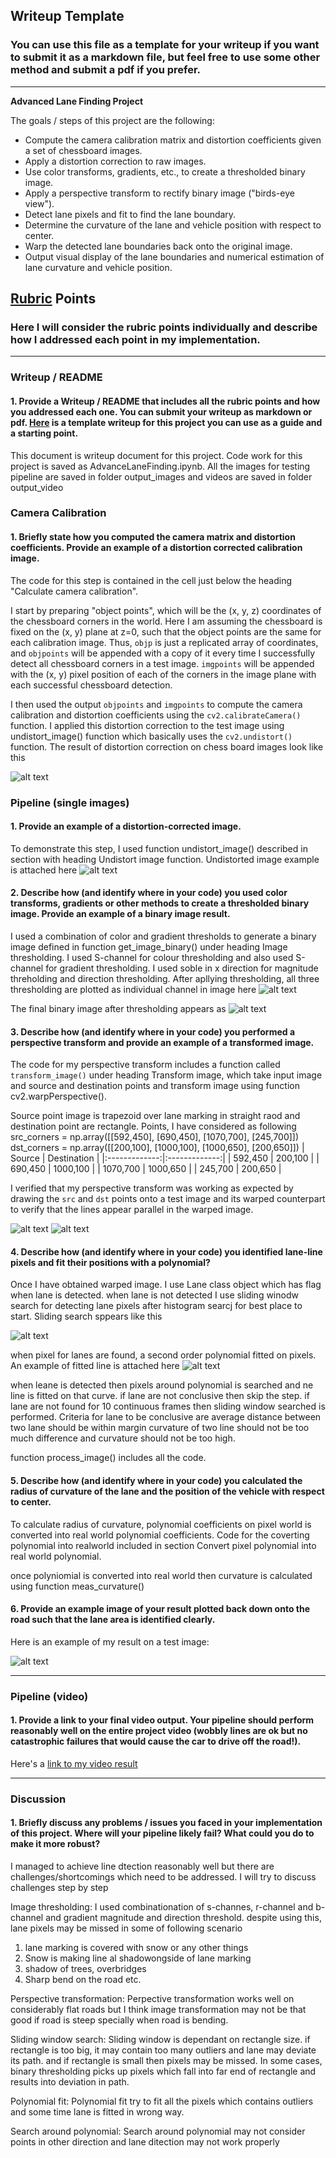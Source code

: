 ## Writeup Template

### You can use this file as a template for your writeup if you want to submit it as a markdown file, but feel free to use some other method and submit a pdf if you prefer.

---

**Advanced Lane Finding Project**

The goals / steps of this project are the following:

* Compute the camera calibration matrix and distortion coefficients given a set of chessboard images.
* Apply a distortion correction to raw images.
* Use color transforms, gradients, etc., to create a thresholded binary image.
* Apply a perspective transform to rectify binary image ("birds-eye view").
* Detect lane pixels and fit to find the lane boundary.
* Determine the curvature of the lane and vehicle position with respect to center.
* Warp the detected lane boundaries back onto the original image.
* Output visual display of the lane boundaries and numerical estimation of lane curvature and vehicle position.

[//]: # (Image References)

[image1]: ./output_images/calibration1.jpg.jpg "Distortion Correction"
[image2]: ./output_images/undistorded.jpg "Undistortion Example"
[image3]: ./output_images/gradien_distribution.jpg "Thresholding Analysis"
[image4]: ./output_images/combined_binary.jpg "Binary Output"
[image5]: ./output_images/transformation_region.jpg "Warping Region"
[image6]: ./output_images/birdeye_view.jpg "Warp Example"
[image7]: ./output_images/sliding_window.jpg  "Sliding Window Search"
[image8]: ./output_images/fitted_polyline.jpg    "Polynomial fitted line"
[image9]: ./output_images/final_image.jpg   "Output"
[video1]: ./output_video/project_video1.mp4 "Video"


## [Rubric](https://review.udacity.com/#!/rubrics/571/view) Points

### Here I will consider the rubric points individually and describe how I addressed each point in my implementation.  

---

### Writeup / README

#### 1. Provide a Writeup / README that includes all the rubric points and how you addressed each one.  You can submit your writeup as markdown or pdf.  [Here](https://github.com/udacity/CarND-Advanced-Lane-Lines/blob/master/writeup_template.md) is a template writeup for this project you can use as a guide and a starting point.  

This document is writeup document for this project. Code work for this project is saved as AdvanceLaneFinding.ipynb. All the images for testing pipeline are saved in folder output_images and videos are saved in folder output_video

### Camera Calibration

#### 1. Briefly state how you computed the camera matrix and distortion coefficients. Provide an example of a distortion corrected calibration image.

The code for this step is contained in the cell just below the heading "Calculate camera calibration".

I start by preparing "object points", which will be the (x, y, z) coordinates of the chessboard corners in the world. Here I am assuming the chessboard is fixed on the (x, y) plane at z=0, such that the object points are the same for each calibration image.  Thus, `objp` is just a replicated array of coordinates, and `objpoints` will be appended with a copy of it every time I successfully detect all chessboard corners in a test image.  `imgpoints` will be appended with the (x, y) pixel position of each of the corners in the image plane with each successful chessboard detection.  

I then used the output `objpoints` and `imgpoints` to compute the camera calibration and distortion coefficients using the `cv2.calibrateCamera()` function.  I applied this distortion correction to the test image using undistort_image() function which basically uses the `cv2.undistort()` function. The result of distortion correction on chess board images look like this

![alt text][image1]

### Pipeline (single images)

#### 1. Provide an example of a distortion-corrected image.

To demonstrate this step, I used function undistort_image() described in section with heading Undistort image function. Undistorted image example is attached here 
![alt text][image2]

#### 2. Describe how (and identify where in your code) you used color transforms, gradients or other methods to create a thresholded binary image.  Provide an example of a binary image result.

I used a combination of color and gradient thresholds to generate a binary image defined in function get_image_binary() under heading Image thresholding. I used S-channel for colour thresholding and also used S-channel for gradient thresholding. I used soble in x direction for magnitude threholding and direction thresholding. After apllying thresholding, all three thresholding are plotted as individual channel in image here
![alt text][image3]

The final binary image after thresholding appears as 
![alt text][image4]

#### 3. Describe how (and identify where in your code) you performed a perspective transform and provide an example of a transformed image.

The code for my perspective transform includes a function called `transform_image()` under heading Transform image, which take input image and source and destination points and transform image using function cv2.warpPerspective().

Source point image is trapezoid over lane marking in straight raod and destination point are rectangle. Points, I have considered as following 
src_corners = np.array([[592,450], [690,450], [1070,700], [245,700]])
    dst_corners = np.array([[200,100], [1000,100], [1000,650], [200,650]])
| Source        | Destination   | 
|:-------------:|:-------------:| 
| 592,450       | 200,100       | 
| 690,450       | 1000,100      |
| 1070,700      | 1000,650      |
| 245,700       | 200,650       |

I verified that my perspective transform was working as expected by drawing the `src` and `dst` points onto a test image and its warped counterpart to verify that the lines appear parallel in the warped image.

![alt text][image5]
![alt text][image6]

#### 4. Describe how (and identify where in your code) you identified lane-line pixels and fit their positions with a polynomial?

Once I have obtained warped image. I use Lane class object which has flag when lane is detected. when lane is not detected I use sliding winodw search for detecting lane pixels after histogram searcj for best place to start. Sliding search sppears like this

![alt text][image7]

when pixel for lanes are found, a second order polynomial fitted on pixels. An example of fitted line is attached here
![alt text][image8]

when leane is detected then pixels around polynomial is searched and ne line is fitted on that curve. if lane are not conclusive then skip the step. if lane are not found for 10 continuous frames then sliding window searched is performed. Criteria for lane to be conclusive are
average distance  between two lane should be within margin
curvature of two line should not be too much difference
and curvature should not be too high.

function process_image() includes all the code. 

#### 5. Describe how (and identify where in your code) you calculated the radius of curvature of the lane and the position of the vehicle with respect to center.
To calculate radius of curvature, polynomial coefficients on pixel world is converted into real world polynomial coefficients. Code for the coverting polynomial into realworld included in section Convert pixel polynomial into real world polynomial. 

once polyniomial is converted into real world then curvature is calculated using function meas_curvature()

#### 6. Provide an example image of your result plotted back down onto the road such that the lane area is identified clearly.

 Here is an example of my result on a test image:

![alt text][image9]

---

### Pipeline (video)

#### 1. Provide a link to your final video output.  Your pipeline should perform reasonably well on the entire project video (wobbly lines are ok but no catastrophic failures that would cause the car to drive off the road!).

Here's a [link to my video result](./output_video/project_video1.mp4)

---

### Discussion

#### 1. Briefly discuss any problems / issues you faced in your implementation of this project.  Where will your pipeline likely fail?  What could you do to make it more robust?

I managed to achieve line dtection reasonably well but there are challenges/shortcomings which need to be addressed. I will try to discuss challenges step by step

Image thresholding: 
I used combinationation of s-channes, r-channel and b-channel and gradient magnitude and direction threshold. despite using this, lane pixels may be missed in some of following scenario
   1. lane marking is covered with snow or any other things
   2. Snow is making line al shadowongside of lane marking
   3. shadow of trees, overbridges
   4. Sharp bend on the road etc.
   
Perspective transformation:
Perpective transformation works well on considerably flat roads but I think image transformation may not be that good if road is steep specially when road is bending.

Sliding window search:
Sliding window is dependant on rectangle size. if rectangle is too big, it may contain too many outliers and lane may deviate its path. and if rectangle is small then pixels may be missed.  In some cases, binary thresholding picks up pixels which fall into far end of rectangle and results into deviation in path.

Polynomial fit:
Polynomial fit try to fit all the pixels which contains outliers and some time lane is fitted in wrong way.

Search around polynomial:
Search around polynomial may not consider points in other direction and lane ditection may not work properly

 

